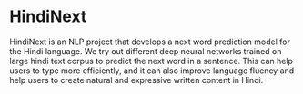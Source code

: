 # HindiNext
HindiNext is an NLP project that develops a next word prediction model for the Hindi language. We try out different deep neural networks trained on large hindi text corpus to predict the next word in a sentence. This can help users to type more efficiently, and it can also improve language fluency and help users to create natural and expressive written content in Hindi.
